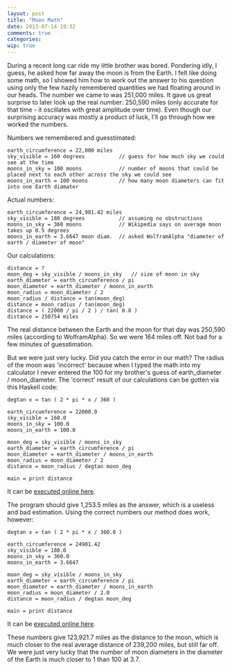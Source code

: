 ```yaml
---
layout: post
title: "Moon Math"
date: 2013-07-14 19:32
comments: true
categories:
wip: true
---
```


<!--- TODO
* explanation for the inaccuracy of the calculation with the actual numbers
* diagram of the problem (right triangle)
-->

During a recent long car ride my little brother was bored. Pondering idly, I guess, he asked how far away the moon is from the Earth. I felt like doing some math, so I showed him how to work out the answer to his question using only the few hazily remembered quantities we had floating around in our heads. The number we came to was 251,000 miles. It gave us great surprise to later look up the real number: 250,590 miles (only accurate for that time - it oscillates with great amplitude over time). Even though our surprising accuracy was mostly a product of luck, I'll go through how we worked the numbers.

Numbers we remembered and guesstimated:

	earth_circumference = 22,000 miles
	sky_visible = 160 degrees			// guess for how much sky we could see at the time
	moons_in_sky = 100 moons			// number of moons that could be placed next to each other across the sky we could see
	moons_in_earth = 100 moons			// how many moon diameters can fit into one Earth diamater
	
Actual numbers:

	earth_circumference = 24,901.42 miles
	sky_visible = 180 degrees			// assuming no obstructions
	moons_in_sky = 360 moons			// Wikipedia says on average moon takes up 0.5 degrees
	moons_in_earth = 3.6647 moon diam.	// asked WolframAlpha "diameter of earth / diameter of moon"
	
Our calculations:

	distance = ?
	moon_deg = sky_visible / moons_in_sky	// size of moon in sky
	earth_diameter = earth_circumference / pi
	moon_diameter = earth_diameter / moons_in_earth
	moon_radius = moon_diameter / 2
	moon_radius / distance = tan(moon_deg)
	distance = moon_radius / tan(moon_deg)
	distance = ( 22000 / pi / 2 ) / tan( 0.8 )
	distance = 250754 miles
	
The real distance between the Earth and the moon for that day was 250,590 miles (according to WolframAlpha). So we were 164 miles off. Not bad for a few minutes of guesstimation.

But we were just very lucky. Did you catch the error in our math? The radius of the moon was 'incorrect' because when I typed the math into my calculator I never entered the 100 for my brother's guess of earth_diameter / moon_diameter. The 'correct' result of our calculations can be gotten via this Haskell code:

	degtan x = tan ( 2 * pi * x / 360 )

	earth_circumference = 22000.0
	sky_visible = 160.0
	moons_in_sky = 100.0
	moons_in_earth = 100.0
	
	moon_deg = sky_visible / moons_in_sky
	earth_diameter = earth_circumference / pi
	moon_diameter = earth_diameter / moons_in_earth
	moon_radius = moon_diameter / 2
	distance = moon_radius / degtan moon_deg

	main = print distance 

It can be [executed online here](http://ideone.com/vNImRI).

The program should give 1,253.5 miles as the answer, which is a useless and bad estimation. Using the correct numbers our method does work, however:

	degtan x = tan ( 2 * pi * x / 360.0 )

	earth_circumference = 24901.42 
	sky_visible = 180.0
	moons_in_sky = 360.0
	moons_in_earth = 3.6647 

	moon_deg = sky_visible / moons_in_sky
	earth_diameter = earth_circumference / pi
	moon_diameter = earth_diameter / moons_in_earth
	moon_radius = moon_diameter / 2.0
	distance = moon_radius / degtan moon_deg

	main = print distance

It can be [executed online here](http://ideone.com/7BRTRC).

These numbers give 123,921.7 miles as the distance to the moon, which is much closer to the real average distance of 239,200 miles, but still far off. We were just very lucky that the number of moon diameters in the diameter of the Earth is much closer to 1 than 100 at 3.7.
